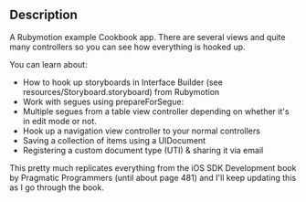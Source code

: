 ## Description

A Rubymotion example Cookbook app. There are several views and quite many controllers so you can see how everything is hooked up.

You can learn about:
  
  * How to hook up storyboards in Interface Builder (see resources/Storyboard.storyboard) from Rubymotion
  * Work with segues using prepareForSegue:
  * Multiple segues from a table view controller depending on whether it's in edit mode or not.
  * Hook up a navigation view controller to your normal controllers
  * Saving a collection of items using a UIDocument
  * Registering a custom document type (UTI) & sharing it via email

This pretty much replicates everything from the iOS SDK Development book by Pragmatic Programmers (until about page 481) and I'll keep updating this as I go through the book.

